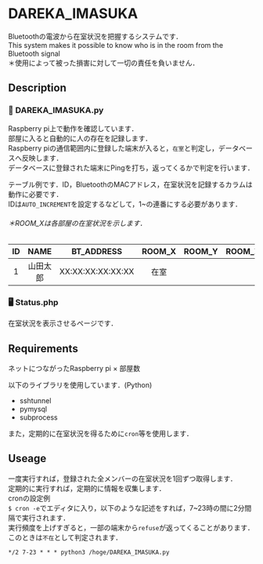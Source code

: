 # DAREKA_IMASUKA
Bluetoothの電波から在室状況を把握するシステムです．<br>
This system makes it possible to know who is in the room from the Bluetooth signal<br>
＊使用によって被った損害に対して一切の責任を負いません．

## Description
### 📶 DAREKA_IMASUKA.py
Raspberry pi上で動作を確認しています．<br>
部屋に入ると自動的に人の存在を記録します．<br>
Raspberry piの通信範囲内に登録した端末が入ると，`在室`と判定し，データベースへ反映します．<br>
データベースに登録された端末にPingを打ち，返ってくるかで判定を行います．<br>

テーブル例です．ID，BluetoothのMACアドレス，在室状況を記録するカラムは動作に必要です．<br>
IDは`AUTO_INCREMENT`を設定するなどして，1~の連番にする必要があります．
###### ＊ROOM_Xは各部屋の在室状況を示します．
|ID|NAME|BT_ADDRESS|ROOM_X|ROOM_Y|ROOM_Z|
|:---:|:---:|:---:|:---:|:---:|:---:|
|1|山田太郎|XX:XX:XX:XX:XX:XX|在室|  |  |

### 🖥️ Status.php
在室状況を表示させるページです．

## Requirements
ネットにつながったRaspberry pi × 部屋数

以下のライブラリを使用しています．(Python)
* sshtunnel
* pymysql
* subprocess

また，定期的に在室状況を得るために`cron`等を使用します．

## Useage
一度実行すれば，登録された全メンバーの在室状況を1回ずつ取得します．<br>
定期的に実行すれば，定期的に情報を収集します．<br>
cronの設定例<br>
`$ cron -e`でエディタに入り，以下のような記述をすれば，7~23時の間に2分間隔で実行されます．<br>
実行頻度を上げすぎると，一部の端末から`refuse`が返ってくることがあります．このときは`不在`として判定されます．
```
*/2 7-23 * * * python3 /hoge/DAREKA_IMASUKA.py
```
